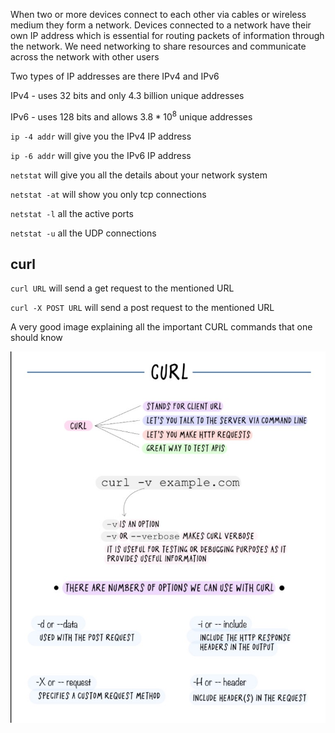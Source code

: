 When two or more devices connect to each other via cables or wireless medium they form a network. Devices connected to a network have their own IP address which is essential for routing packets of information through the network. We need networking to share resources and communicate across the network with other users

Two types of IP addresses are there IPv4 and IPv6 

IPv4 - uses 32 bits and only 4.3 billion unique addresses

IPv6 - uses 128 bits and allows $3.8*10^8$ unique addresses

`ip -4 addr` will give you the IPv4 IP address

`ip -6 addr` will give you the IPv6 IP address

`netstat` will give you all the details about your network system

`netstat -at` will show you only tcp connections

`netstat -l` all the active ports 

`netstat -u` all the UDP connections

## curl

`curl URL` will send a get request to the mentioned URL

`curl -X POST URL` will send a post request to the mentioned URL

A very good image explaining all the important CURL commands that one should know

![curl commands](../../codeimages/linux/curl.jpg)
